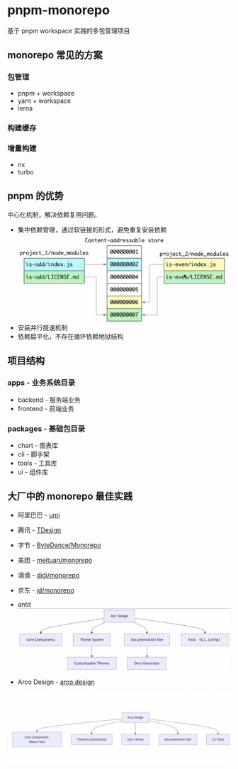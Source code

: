 # pnpm-monorepo

基于 pnpm workspace 实践的多包管理项目

## monorepo 常见的方案

### 包管理
- pnpm + workspace
- yarn + workspace
- lerna


### 构建缓存

### 增量构建

- nx
- turbo

## pnpm 的优势

中心化机制，解决依赖复用问题。

- 集中依赖管理，通过软链接的形式，避免重复安装依赖
  ![pnpm-workspace](./pnpm-workspace.png)
- 安装并行提速机制
- 依赖扁平化，不存在循环依赖地狱结构


## 项目结构

### apps - 业务系统目录

- backend - 服务端业务
- frontend - 前端业务

### packages - 基础包目录

- chart - 图表库
- cli - 脚手架
- tools - 工具库
- ui - 组件库

 
## 大厂中的 monorepo 最佳实践

- 阿里巴巴 - [umi](https://github.com/umijs/umi)
- 腾讯 - [TDesign](https://github.com/Tencent/tdesign)
- 字节 - [ByteDance/Monorepo](https://github.com/ByteDance/Monorepo)
- 美团 - [meituan/monorepo](https://github.com/meituan/monorepo)
- 滴滴 - [didi/monorepo](https://github.com/didi/monorepo)
- 京东 - [jd/monorepo](https://github.com/jd/monorepo)

- antd
![antd](./antd.png)

- Arco Design - [arco.design](https://github.com/arco-design/arco.design)

![arco](./arco.png)








